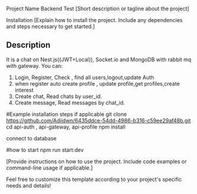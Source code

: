 Project Name Backend Test [Short description or tagline about the project]

Installation [Explain how to install the project. Include any dependencies and steps necessary to get started.]
## Description

It is a chat on Nest.js((JWT+Local)), Socket.io and MongoDB with rabbit mq with gateway. You can:
1. Login, Register, Check , find all users,logout,update Auth
2. when register auto create profile , update profile,get profiles,create interest
3. Create chat, Read chats by user_id.
4. Create message, Read messages by chat_id.

#Example installation steps if applicable
git clone https://github.com/Adiidwn/6435ddce-54dd-4986-b316-c59ee29af48b.git 
cd api-auth , 
api-gateway, 
api-profile 
npm install

connect to database

#how to start 
npm run start:dev

[Provide instructions on how to use the project. Include code examples or command-line usage if applicable.]

Feel free to customize this template according to your project's specific needs and details!
